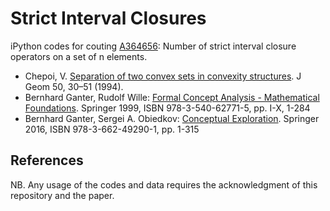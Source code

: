 # Strict Interval Closures

iPython codes for couting [A364656](https://oeis.org/A364656): Number of strict interval closure operators on a set of n elements. 

* Chepoi, V. [Separation of two convex sets in convexity structures](https://doi.org/10.1007/BF01222661). J Geom 50, 30–51 (1994). 
* Bernhard Ganter, Rudolf Wille: [Formal Concept Analysis - Mathematical Foundations](https://doi.org/10.1007/978-3-642-59830-2). Springer 1999, ISBN 978-3-540-62771-5, pp. I-X, 1-284
* Bernhard Ganter, Sergei A. Obiedkov: [Conceptual Exploration](https://doi.org/10.1007/978-3-662-49291-8). Springer 2016, ISBN 978-3-662-49290-1, pp. 1-315

## References

NB. Any usage of the codes and data requires the acknowledgment of this repository and the paper.
